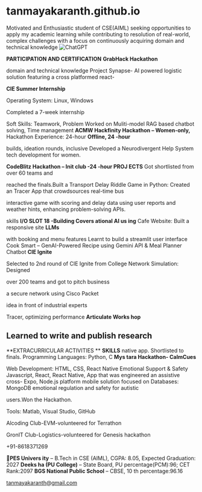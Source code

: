# tanmayakaranth.github.io
Motivated and Enthusiastic student of CSE(AIML) seeking opportunities to apply my academic learning while contributing to resolution of real-world, complex challenges with a focus on continuously acquiring domain and technical knowledge
![ChatGPT](https://img.shields.io/badge/chatGPT-74aa9c?style=for-the-badge&logo=openai&logoColor=white)

 **PARTICIPATION AND CERTIFICATION** 
 **GrabHack Hackathon**

domain and technical knowledge Project Synapse- AI powered logistic solution featuring a cross platformed react-



**CIE Summer Internship**

Operating System: Linux, Windows

Completed a 7-week internship

Soft Skills:  Teamwork, Problem Worked on Muliti-model RAG based chatbot solving, Time management **ACMW Hackfinity Hackathon – Women-only,** Hackathon Experience: 24-hour **Offline, 24 -hour**

builds, ideation rounds, inclusive Developed a Neurodivergent Help System tech development for women.

**CodeBlitz Hackathon – Init club -24 -hour PROJ ECTS** Got shortlisted from over 60 teams and

reached the finals.Built a Transport Delay Riddle Game in Python: Created an Tracer App that crowdsources real-time bus

interactive game with scoring and delay data using user reports and weather hints, enhancing problem-solving APIs.

skills **I/O SLOT 18 -Building Covers ational AI us ing** Cafe Website: Built a responsive site **LLMs**

with booking and menu features Learnt to build a streamlit user interface Cook Smart – GenAI-Powered Recipe using Gemini API & Meal Planner Chatbot **CIE Ignite**

Selected to 2nd round of CIE Ignite from College Network Simulation: Designed

over 200 teams and got to pitch business

a secure network using Cisco Packet

idea in front of industrial experts

Tracer, optimizing performance **Articulate Works hop** 
## Learned to write and publish research 
**EXTRACURRICULAR ACTIVITIES **
**SKILLS** native app. Shortlisted to finals. Programming Languages: Python, C **Mys tara Hackathon- CalmCues** 

Web Development: HTML, CSS, React Native Emotional Support & Safety Javascript, React, React Native, App that was engineered an assistive cross- Expo, Node.js platform mobile solution focused on Databases: MongoDB emotional regulation and safety for autistic

users.Won the Hackathon.

Tools: Matlab, Visual Studio, GitHub

Alcoding Club-EVM-volunteered for Terrathon 

GronIT Club-Logistics-volunteered for Genesis hackathon

+91-8618371269 

**PES Univers ity** – B.Tech in CSE (AIML), CGPA: 8.05, Expected Graduation: 2027 **Deeks ha (PU College)** – State Board, PU percentage(PCM):96; CET Rank:2097 **BGS National Public School** – CBSE, 10 th percentage:96.16 

tanmayakaranth@gmail.com
